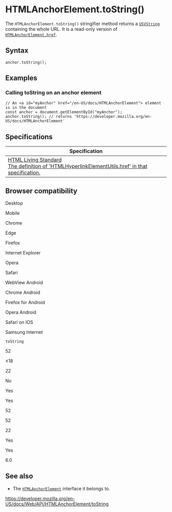 # HTMLAnchorElement.toString()

The `HTMLAnchorElement.toString()` stringifier method returns a [`USVString`](../usvstring) containing the whole URL. It is a read-only version of [`HTMLAnchorElement.href`](href).

## Syntax

    anchor.toString();

## Examples

### Calling toString on an anchor element

    // An <a id="myAnchor" href="/en-US/docs/HTMLAnchorElement"> element is in the document
    const anchor = document.getElementById("myAnchor");
    anchor.toString(); // returns 'https://developer.mozilla.org/en-US/docs/HTMLAnchorElement'

## Specifications

<table><thead><tr class="header"><th>Specification</th></tr></thead><tbody><tr class="odd"><td><a href="https://html.spec.whatwg.org/multipage/#dom-hyperlink-href">HTML Living Standard<br />
<span class="small">The definition of 'HTMLHyperlinkElementUtils.href' in that specification.</span></a></td></tr></tbody></table>

## Browser compatibility

Desktop

Mobile

Chrome

Edge

Firefox

Internet Explorer

Opera

Safari

WebView Android

Chrome Android

Firefox for Android

Opera Android

Safari on IOS

Samsung Internet

`toString`

52

≤18

22

No

Yes

Yes

52

52

22

Yes

Yes

6.0

## See also

- The [`HTMLAnchorElement`](../htmlanchorelement) interface it belongs to.

<a href="https://developer.mozilla.org/en-US/docs/Web/API/HTMLAnchorElement/toString" class="_attribution-link">https://developer.mozilla.org/en-US/docs/Web/API/HTMLAnchorElement/toString</a>
